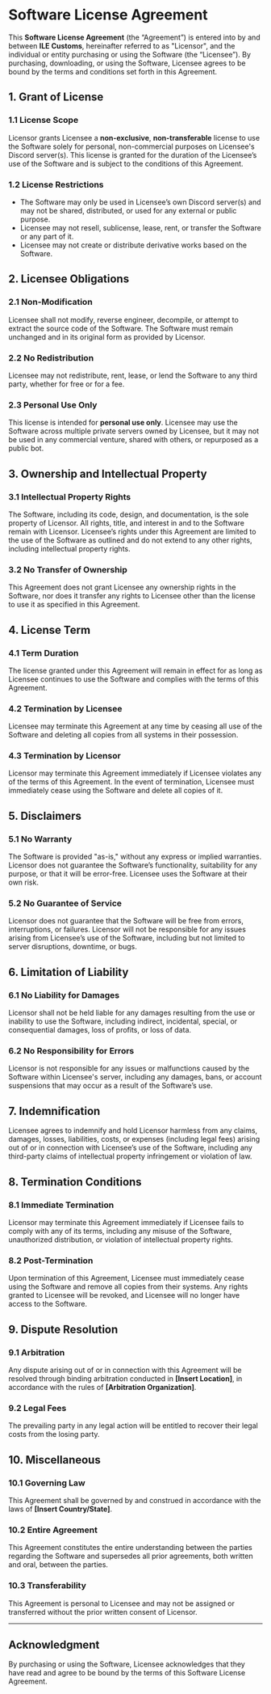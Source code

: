 # **Software License Agreement**

This **Software License Agreement** (the “Agreement”) is entered into by and between **ILE Customs**, hereinafter referred to as "Licensor", and the individual or entity purchasing or using the Software (the “Licensee”). By purchasing, downloading, or using the Software, Licensee agrees to be bound by the terms and conditions set forth in this Agreement.

## **1. Grant of License**
### 1.1 **License Scope**
Licensor grants Licensee a **non-exclusive**, **non-transferable** license to use the Software solely for personal, non-commercial purposes on Licensee's Discord server(s). This license is granted for the duration of the Licensee’s use of the Software and is subject to the conditions of this Agreement.

### 1.2 **License Restrictions**
- The Software may only be used in Licensee’s own Discord server(s) and may not be shared, distributed, or used for any external or public purpose.
- Licensee may not resell, sublicense, lease, rent, or transfer the Software or any part of it.
- Licensee may not create or distribute derivative works based on the Software.

## **2. Licensee Obligations**
### 2.1 **Non-Modification**
Licensee shall not modify, reverse engineer, decompile, or attempt to extract the source code of the Software. The Software must remain unchanged and in its original form as provided by Licensor.

### 2.2 **No Redistribution**
Licensee may not redistribute, rent, lease, or lend the Software to any third party, whether for free or for a fee.

### 2.3 **Personal Use Only**
This license is intended for **personal use only**. Licensee may use the Software across multiple private servers owned by Licensee, but it may not be used in any commercial venture, shared with others, or repurposed as a public bot.

## **3. Ownership and Intellectual Property**
### 3.1 **Intellectual Property Rights**
The Software, including its code, design, and documentation, is the sole property of Licensor. All rights, title, and interest in and to the Software remain with Licensor. Licensee’s rights under this Agreement are limited to the use of the Software as outlined and do not extend to any other rights, including intellectual property rights.

### 3.2 **No Transfer of Ownership**
This Agreement does not grant Licensee any ownership rights in the Software, nor does it transfer any rights to Licensee other than the license to use it as specified in this Agreement.

## **4. License Term**
### 4.1 **Term Duration**
The license granted under this Agreement will remain in effect for as long as Licensee continues to use the Software and complies with the terms of this Agreement.

### 4.2 **Termination by Licensee**
Licensee may terminate this Agreement at any time by ceasing all use of the Software and deleting all copies from all systems in their possession.

### 4.3 **Termination by Licensor**
Licensor may terminate this Agreement immediately if Licensee violates any of the terms of this Agreement. In the event of termination, Licensee must immediately cease using the Software and delete all copies of it.

## **5. Disclaimers**
### 5.1 **No Warranty**
The Software is provided "as-is," without any express or implied warranties. Licensor does not guarantee the Software’s functionality, suitability for any purpose, or that it will be error-free. Licensee uses the Software at their own risk.

### 5.2 **No Guarantee of Service**
Licensor does not guarantee that the Software will be free from errors, interruptions, or failures. Licensor will not be responsible for any issues arising from Licensee’s use of the Software, including but not limited to server disruptions, downtime, or bugs.

## **6. Limitation of Liability**
### 6.1 **No Liability for Damages**
Licensor shall not be held liable for any damages resulting from the use or inability to use the Software, including indirect, incidental, special, or consequential damages, loss of profits, or loss of data.

### 6.2 **No Responsibility for Errors**
Licensor is not responsible for any issues or malfunctions caused by the Software within Licensee's server, including any damages, bans, or account suspensions that may occur as a result of the Software’s use.

## **7. Indemnification**
Licensee agrees to indemnify and hold Licensor harmless from any claims, damages, losses, liabilities, costs, or expenses (including legal fees) arising out of or in connection with Licensee’s use of the Software, including any third-party claims of intellectual property infringement or violation of law.

## **8. Termination Conditions**
### 8.1 **Immediate Termination**
Licensor may terminate this Agreement immediately if Licensee fails to comply with any of its terms, including any misuse of the Software, unauthorized distribution, or violation of intellectual property rights.

### 8.2 **Post-Termination**
Upon termination of this Agreement, Licensee must immediately cease using the Software and remove all copies from their systems. Any rights granted to Licensee will be revoked, and Licensee will no longer have access to the Software.

## **9. Dispute Resolution**
### 9.1 **Arbitration**
Any dispute arising out of or in connection with this Agreement will be resolved through binding arbitration conducted in **[Insert Location]**, in accordance with the rules of **[Arbitration Organization]**.

### 9.2 **Legal Fees**
The prevailing party in any legal action will be entitled to recover their legal costs from the losing party.

## **10. Miscellaneous**
### 10.1 **Governing Law**
This Agreement shall be governed by and construed in accordance with the laws of **[Insert Country/State]**.

### 10.2 **Entire Agreement**
This Agreement constitutes the entire understanding between the parties regarding the Software and supersedes all prior agreements, both written and oral, between the parties.

### 10.3 **Transferability**
This Agreement is personal to Licensee and may not be assigned or transferred without the prior written consent of Licensor.

---

## **Acknowledgment**
By purchasing or using the Software, Licensee acknowledges that they have read and agree to be bound by the terms of this Software License Agreement.
